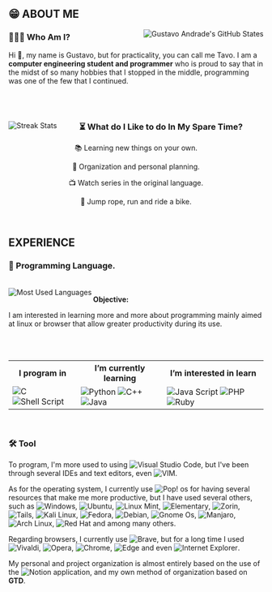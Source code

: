 ## 😁 ABOUT ME

<img align="right" src="https://github-readme-stats.vercel.app/api?username=TavoAdr&show_icons=true&locale=en&count_private=true&theme=vision-friendly-dark&hide_border=True&icon_color=ffd95b" alt="Gustavo Andrade's GitHub States" />

### 👨🏽‍💻 Who Am I?

Hi 👋, my name is Gustavo, but for practicality, you can call me Tavo. I am a **computer engineering student and programmer** who is proud to say that in the midst of so many hobbies that I stopped in the middle, programming was one of the few that I continued.

<br/><br/>

<img align="left" src="https://github-readme-streak-stats.herokuapp.com/?user=sdf&" alt="Streak Stats" />

<span align="center">
  
  <h3>⏳ What do I Like to do In My Spare Time?</h3>
  
  <p>📚 Learning new things on your own.</p>
  <p>🎯 Organization and personal planning.</p>
  <p>📺 Watch series in the original language.</p>
  <p>🚴 Jump rope, run and ride a bike.</p>
  
</span>

<br/>

## EXPERIENCE

### 🧮 Programming Language.

<br/>

<img align="left" src="https://github-readme-stats.vercel.app/api/top-langs?username=TavoAdr&show_icons=true&locale=en&layout=compact" alt="Most Used Languages" />

**Objective:**

I am interested in learning more and more about programming mainly aimed at linux or browser that allow greater productivity during its use.

<br/><br/>

<table align="center" >
  <tr>
    <th>I program in</th>
    <th>I’m currently learning</th>
    <th>I’m interested in learn</th>
   </tr>
   <tr>
    <td>
        <img align="center" src="https://img.shields.io/badge/-00599C?style=plastic&logo=c&logoColor=white" alt="C" />
        <img align="center" src="https://img.shields.io/badge/Shell-121011?style=plastic&logo=gnu-bash&logoColor=white" alt="Shell Script" />
     </td>
    <td>
        <img align="center" src="https://img.shields.io/badge/Python-3776AB?style=plastic&logo=python&logoColor=white" alt="Python" />
        <img align="center" src="https://img.shields.io/badge/C%2B%2B-00599C?style=plastic&logo=c%2B%2B&logoColor=white" alt="C++" />
        <img align="center" src="https://img.shields.io/badge/Java-ED8B00?style=plastic&logo=java&logoColor=white" alt="Java" />
    </td>
    <td>
        <img align="center" src="https://img.shields.io/badge/Java_Script-F7DF1E?style=plastic&logo=javascript&logoColor=black" alt="Java Script" />
        <img align="center" src="https://img.shields.io/badge/PHP-777BB4?style=plastic&logo=php&logoColor=white" alt="PHP" />
        <img align="center" src="https://img.shields.io/badge/Ruby-CC342D?style=plastic&logo=ruby&logoColor=white" alt="Ruby" />
    </td>
  </tr>
</table>

<br/>

<!--- Add works and contacts --->

### 🛠️ Tool

To program, I'm more used to using  ![Visual Studio Code](https://img.shields.io/badge/Visual_Studio_Code-0078D4?style=plastic&logo=visual%20studio%20code&logoColor=white), but I've been through several IDEs and text editors, even ![VIM](https://img.shields.io/badge/VIM-019733?style=plastic&logo=vim&logoColor=white).

As for the operating system, I currently use ![Pop! os](https://img.shields.io/badge/Pop!_os-48B9C7?style=plastic&logo=pop_os&logoColor=white) for having several resources that make me more productive, but I have used several others, such as ![Windows](https://img.shields.io/badge/Windows-0078D6?style=plastic&logo=windows&logoColor=white), ![Ubuntu](https://img.shields.io/badge/Ubuntu-E95420?style=plastic&logo=ubuntu&logoColor=white), ![Linux Mint](https://img.shields.io/badge/Linux_Mint-87CF3E?style=plastic&logo=linux-mint&logoColor=white), ![Elementary](https://img.shields.io/badge/Elementary-64BAFF?style=plastic&logo=elementary&logoColor=white), ![Zorin](https://img.shields.io/badge/Zorin-0CC1F3?style=plastic&logo=zorin&logoColor=white), ![Tails](https://img.shields.io/badge/Tails-56347C?style=plastic&logo=tails&logoColor=white), ![Kali Linux](https://img.shields.io/badge/Kali_Linux-557C94?style=plastic&logo=kali-linux&logoColor=white), ![Fedora](https://img.shields.io/badge/Fedora-294172?style=plastic&logo=fedora&logoColor=white), ![Debian](https://img.shields.io/badge/Debian-A81D33?style=plastic&logo=debian&logoColor=white), ![Gnome Os](https://img.shields.io/badge/Gnome_Os-4A86CF?style=plastic&logo=gnome&logoColor=white), ![Manjaro](https://img.shields.io/badge/Manjaro-35BF5C?style=plastic&logo=manjaro&logoColor=white), ![Arch Linux](https://img.shields.io/badge/Arch_Linux-1793D1?style=plastic&logo=arch-linux&logoColor=white), ![Red Hat](https://img.shields.io/badge/Red_Hat-EE0000?style=plastic&logo=red-hat&logoColor=white) and among many others.

Regarding browsers, I currently use ![Brave](https://img.shields.io/badge/Brave-FB542B?style=plastic&logo=brave&logoColor=white), but for a long time I used ![Vivaldi](https://img.shields.io/badge/Vivaldi-EF3939?style=plastic&logo=vivaldi&logoColor=white), ![Opera](https://img.shields.io/badge/Opera-FF1B2D?style=plastic&logo=opera&logoColor=white), ![Chrome](https://img.shields.io/badge/Chrome-4285F4?style=plastic&logo=google-chrome&logoColor=white), ![Edge](https://img.shields.io/badge/Edge-0078D7?style=plastic&logo=microsoft-edge&logoColor=white) and even ![Internet Explorer](https://img.shields.io/badge/Internet_Explorer-0076D6?style=plastic&logo=internet-explorer&logoColor=white).

My personal and project organization is almost entirely based on the use of the ![Notion](https://img.shields.io/badge/Notion-000000?style=plastic&logo=notion&logoColor=white) application, and my own method of organization based on **GTD**.

<!---
TavoAdr/TavoAdr is a ✨ special ✨ repository because its `README.md` (this file) appears on your GitHub profile.
You can click the Preview link to take a look at your changes.
--->
